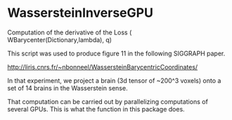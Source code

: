 # WassersteinInverseGPU
Computation of the derivative of the Loss ( WBarycenter(Dictionary,lambda), q)

This script was used to produce figure 11 in the following SIGGRAPH paper.

http://liris.cnrs.fr/~nbonneel/WassersteinBarycentricCoordinates/

In that experiment, we project a brain (3d tensor of ~200^3 voxels) onto a set of 14 brains in the Wasserstein sense.

That computation can be carried out by parallelizing computations of several GPUs. This is what the function in this package does.
